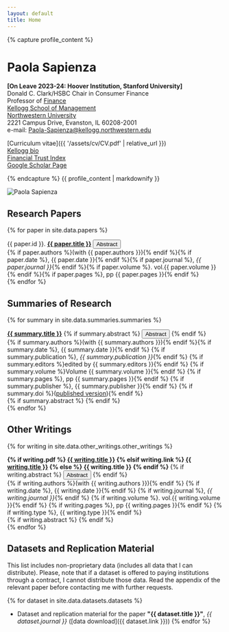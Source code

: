 ```yaml
---
layout: default
title: Home
---
```


<div class="profile-section">
<div class="profile-info">
{% capture profile_content %}

# Paola Sapienza

**[On Leave 2023-24: Hoover Institution, Stanford University]**  
Donald C. Clark/HSBC Chair in Consumer Finance  
Professor of [Finance](https://www.kellogg.northwestern.edu/faculty/academics/finance.aspx)  
[Kellogg School of Management](https://www.kellogg.northwestern.edu/)  
[Northwestern University](http://www.northwestern.edu)  
2221 Campus Drive, Evanston, IL 60208-2001  
e-mail: [Paola-Sapienza@kellogg.northwestern.edu](mailto:Paola-Sapienza@kellogg.northwestern.edu)

[Curriculum vitae]({{ '/assets/cv/CV.pdf' | relative_url }})  
[Kellogg bio](https://www.kellogg.northwestern.edu/faculty/directory/sapienza_paola.aspx)  
[Financial Trust Index](http://www.financialtrustindex.org/)  
[Google Scholar Page](https://scholar.google.com/citations?user=sP8pxEMAAAAJ&hl=en)

{% endcapture %}
{{ profile_content | markdownify }}
</div>

<img src="{{ '/assets/images/Sapienza_08_new.bmp' | relative_url }}" alt="Paola Sapienza" class="profile-image">

</div>

## Research Papers

{% for paper in site.data.papers %}
<div class="paper-entry">
    <div class="paper-title">
        {{ paper.id }}. <strong><a href="{{ paper.pdf }}">{{ paper.title }}</a></strong>
        <button onclick="toggleAbstract('{{ paper.id }}')" class="abstract-toggle">Abstract</button>
    </div>
    <div class="paper-info">
        {% if paper.authors %}(with {{ paper.authors }}){% endif %}{% if paper.date %}, {{ paper.date }}{% endif %}{% if paper.journal %}, <em>{{ paper.journal }}</em>{% endif %}{% if paper.volume %}. vol.{{ paper.volume }}{% endif %}{% if paper.pages %}, pp {{ paper.pages }}{% endif %}
    </div>
    <div id="abstract-{{ paper.id }}" class="abstract" style="display: none;">
        {{ paper.abstract }}
    </div>
</div>
{% endfor %}

## Summaries of Research

{% for summary in site.data.summaries.summaries %}
<div class="summary-entry">
    <div class="summary-title">
        <strong><a href="{{ summary.pdf }}">{{ summary.title }}</a></strong>
        {% if summary.abstract %}
        <button onclick="toggleAbstract('summary-{{ summary.id }}')" class="abstract-toggle">Abstract</button>
        {% endif %}
    </div>
    <div class="summary-info">
        {% if summary.authors %}(with {{ summary.authors }}){% endif %}{% if summary.date %}, {{ summary.date }}{% endif %}
        {% if summary.publication %}, <em>{{ summary.publication }}</em>{% endif %}
        {% if summary.editors %}edited by {{ summary.editors }}{% endif %}
        {% if summary.volume %}Volume {{ summary.volume }}{% endif %}
        {% if summary.pages %}, pp {{ summary.pages }}{% endif %}
        {% if summary.publisher %}, {{ summary.publisher }}{% endif %}
        {% if summary.doi %}(<a href="http://dx.doi.org/{{ summary.doi }}">published version</a>){% endif %}
    </div>
    {% if summary.abstract %}
    <div id="abstract-summary-{{ summary.id }}" class="abstract" style="display: none;">
        {{ summary.abstract }}
    </div>
    {% endif %}
</div>
{% endfor %}

## Other Writings

{% for writing in site.data.other_writings.other_writings %}
<div class="writing-entry">
    <div class="writing-title">
        <strong>
        {% if writing.pdf %}
            <a href="{{ writing.pdf }}">{{ writing.title }}</a>
        {% elsif writing.link %}
            <a href="{{ writing.link }}">{{ writing.title }}</a>
        {% else %}
            {{ writing.title }}
        {% endif %}
        </strong>
        {% if writing.abstract %}
        <button onclick="toggleAbstract('writing-{{ writing.id }}')" class="abstract-toggle">Abstract</button>
        {% endif %}
    </div>
    <div class="writing-info">
        {% if writing.authors %}(with {{ writing.authors }}){% endif %}
        {% if writing.date %}, {{ writing.date }}{% endif %}
        {% if writing.journal %}, <em>{{ writing.journal }}</em>{% endif %}
        {% if writing.volume %}. vol.{{ writing.volume }}{% endif %}
        {% if writing.pages %}, pp {{ writing.pages }}{% endif %}
        {% if writing.type %}, {{ writing.type }}{% endif %}
    </div>
    {% if writing.abstract %}
    <div id="abstract-writing-{{ writing.id }}" class="abstract" style="display: none;">
        {{ writing.abstract }}
    </div>
    {% endif %}
</div>
{% endfor %}

## Datasets and Replication Material

This list includes non-proprietary data (includes all data that I can distribute). Please, note that if a dataset is offered to paying institutions through a contract, I cannot distribute those data. Read the appendix of the relevant paper before contacting me with further requests.

{% for dataset in site.data.datasets.datasets %}
- Dataset and replication material for the paper **"{{ dataset.title }}"**, *{{ dataset.journal }}* ([data download]({{ dataset.link }}))
{% endfor %}
